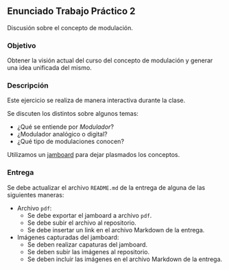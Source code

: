 ## Enunciado Trabajo Práctico 2

Discusión sobre el concepto de modulación.


### Objetivo

Obtener la visión actual del curso del concepto de modulación y
generar una idea unificada del mismo.


### Descripción

Este ejercicio se realiza de manera interactiva durante la clase.

Se discuten los distintos sobre algunos temas:
- ¿Qué se entiende por *Modulador*?
- ¿Modulador analógico o digital?
- ¿Qué tipo de modulaciones conocen?

Utilizamos un
[jamboard](https://jamboard.google.com/d/1AarmPf-l9eZZJRaBKA3qGEfMvxZMpHlwzGKg-E6Ov7Q/edit?usp=sharing)
para dejar plasmados los conceptos.


### Entrega

Se debe actualizar el archivo `README.md` de la entrega de alguna de las
siguientes maneras:
- Archivo `pdf`:
    - Se debe exportar el jamboard a  archivo `pdf`.
    - Se debe subir el archivo al repositorio.
    - Se debe insertar un link en el archivo Markdown de la entrega.
- Imágenes capturadas del jamboard:
    - Se deben realizar capaturas del jamboard.
    - Se deben subir las imágenes al repositorio.
    - Se deben incluir las imágenes en el archivo Markdown de la entrega.

